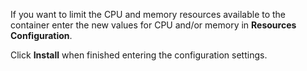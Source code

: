 &NewLine;

If you want to limit the CPU and memory resources available to the container enter the new values for CPU and/or memory in **Resources Configuration**.

Click **Install** when finished entering the configuration settings.
